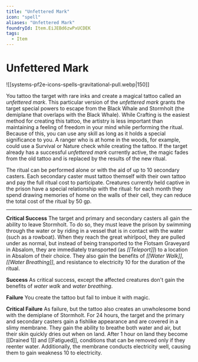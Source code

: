 ```yaml
---
title: "Unfettered Mark"
icon: "spell"
aliases: "Unfettered Mark"
foundryId: Item.EiJEBd6zwPxUCDEK
tags:
  - Item
---
```


# Unfettered Mark
![[systems-pf2e-icons-spells-gravitational-pull.webp|150]]

You tattoo the target with rare inks and create a magical tattoo called an _unfettered mark_. This particular version of the _unfettered mark_ grants the target special powers to escape from the Black Whale and Stormholt (the demiplane that overlaps with the Black Whale). While Crafting is the easiest method for creating this tattoo, the artistry is less important than maintaining a feeling of freedom in your mind while performing the ritual. Because of this, you can use any skill as long as it holds a special significance to you. A ranger who is at home in the woods, for example, could use a Survival or Nature check while creating the tattoo. If the target already has a successful _unfettered mark_ currently active, the magic fades from the old tattoo and is replaced by the results of the new ritual.

The ritual can be performed alone or with the aid of up to 10 secondary casters. Each secondary caster must tattoo themself with their own tattoo and pay the full ritual cost to participate. Creatures currently held captive in the prison have a special relationship with the ritual: for each month they spend drawing memories of home on the walls of their cell, they can reduce the total cost of the ritual by 50 gp.

* * *

**Critical Success** The target and primary and secondary casters all gain the ability to leave Stormholt. To do so, they must leave the prison by swimming through the water or by riding in a vessel that is in contact with the water (such as a rowboat). When they reach the great whirlpool, they are pulled under as normal, but instead of being transported to the Flotsam Graveyard in Absalom, they are immediately transported (as _[[Teleport]]_) to a location in Absalom of their choice. They also gain the benefits of _[[Water Walk]]_, _[[Water Breathing]]_, and resistance to electricity 10 for the duration of the ritual.

**Success** As critical success, except the affected creatures don't gain the benefits of _water walk_ and _water breathing_.

**Failure** You create the tattoo but fail to imbue it with magic.

**Critical Failure** As failure, but the tattoo also creates an unwholesome bond with the demiplane of Stormholt. For 24 hours, the target and the primary and secondary casters gain a fishlike appearance and are covered in a slimy membrane. They gain the ability to breathe both water and air, but their skin quickly dries out when on land. After 1 hour on land they become [[Drained 1]] and [[Fatigued]], conditions that can be removed only if they reenter water. Additionally, the membrane conducts electricity well, causing them to gain weakness 10 to electricity.
